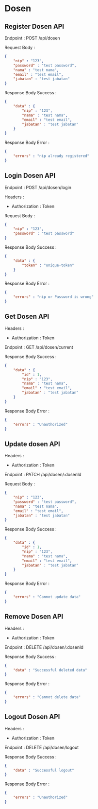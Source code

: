 # Dosen

## Register Dosen API

Endpoint : POST /api/dosen

Request Body :

```json
{
    "nip" : "123",
    "password" : "test password",
    "nama" : "test nama",
    "email" : "test email",
    "jabatan" : "test jabatan"
}
```

Response Body Success :

```json
{
    "data" : {
        "nip" : "123",
        "nama" : "test nama",
        "email" : "test email",
        "jabatan" : "test jabatan"
    }
}
```

Response Body Error :

```json
{
    "errors" : "nip already registered"
}
```

## Login Dosen API

Endpoint : POST /api/dosen/login

Headers :

- Authorization : Token

Request Body :

```json
{
    "nip" : "123",
    "password" : "test password"
}
```

Response Body Success :

```json
{
    "data" : {
        "token" : "unique-token"
    }
}
```

Response Body Error :

```json
{
    "errors" : "nip or Password is wrong"
}
```

## Get Dosen API

Headers :

- Authorization : Token

Endpoint : GET /api/dosen/current

Response Body Success :

```json
{
    "data" : {
        "id" : 1,
        "nip" : "123",
        "nama" : "test nama",
        "email" : "test email",
        "jabatan" : "test jabatan"
    }
}
```

Response Body Error :

```json
{
    "errors" : "Unauthorized"
}
```

## Update dosen API

Headers :

- Authorization : Token

Endpoint : PATCH /api/dosen/:dosenId

Request Body :

```json
{
    "nip" : "123",
    "password" : "test password",
    "nama" : "test nama",
    "email" : "test email",
    "jabatan" : "test jabatan"
}
```

Response Body Success :

```json
{
    "data" : {
        "id" : 1,
        "nip" : "123",
        "nama" : "test nama",
        "email" : "test email",
        "jabatan" : "test jabatan"
    }
}
```

Response Body Error :

```json
{
    "errors" : "Cannot update data"
}
```

## Remove Dosen API

Headers :

- Authorization : Token

Endpoint : DELETE /api/dosen/:dosenId

Response Body Success :

```json
{
    "data" : "Successful deleted data"
}
```

Response Body Error :

```json
{
    "errors" : "Cannot delete data"
}
```

## Logout Dosen API

Headers :

- Authorization : Token

Endpoint : DELETE /api/dosen/logout

Response Body Success :

```json
{
    "data" : "Successful logout"
}
```

Response Body Error :

```json
{
    "errors" : "Unauthorized"
}
```
